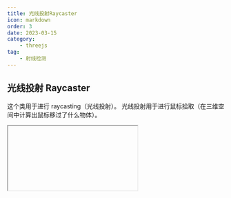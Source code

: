 ```yaml
---
title: 光线投射Raycaster
icon: markdown
order: 3
date: 2023-03-15
category:
    - threejs
tag:
    - 射线检测
---
```


## 光线投射 Raycaster

这个类用于进行 raycasting（光线投射）。 光线投射用于进行鼠标拾取（在三维空间中计算出鼠标移过了什么物体）。

<IFrame url="https://luotainxu-demo.netlify.app/#/threejs/base/raycaster"/>

## 代码示例

```js
const raycaster = new THREE.Raycaster()
const pointer = new THREE.Vector2()

function onPointerMove(event) {
    // 将鼠标位置归一化为设备坐标。x 和 y 方向的取值范围是 (-1 to +1)
    pointer.x = (event.clientX / window.innerWidth) * 2 - 1
    pointer.y = -(event.clientY / window.innerHeight) * 2 + 1
}

function render() {
    // 通过摄像机和鼠标位置更新射线
    raycaster.setFromCamera(pointer, camera)
    // 计算物体和射线的焦点
    const intersects = raycaster.intersectObjects(scene.children)
    for (let i = 0; i < intersects.length; i++) {
        intersects[i].object.material.color.set(0xff0000)
    }
    renderer.render(scene, camera)
}

window.addEventListener('pointermove', onPointerMove)
window.requestAnimationFrame(render)
```

## 构造函数

## origin : Vector3

origin —— 光线投射的原点向量。

## direction : Vector3

direction —— 向射线提供方向的方向向量，应当被标准化。

## near : Float

near —— 返回的所有结果比 near 远。near 不能为负值，其默认值为 0。

## far : Float

far —— 返回的所有结果都比 far 近。far 不能小于 near，其默认值为 Infinity（正无穷。）

## 属性

### .far : Float

raycaster 的远距离因数（投射远点）。这个值表明哪些对象可以基于该距离而被 raycaster 所丢弃。 这个值不应当为负，并且应当比 near 属性大。

### .near : Float

raycaster 的近距离因数（投射近点）。这个值表明哪些对象可以基于该距离而被 raycaster 所丢弃。 这个值不应当为负，并且应当比 far 属性小。

### .camera : Camera

当光线投射到依赖于视图的对象时，如精灵。该字段可以手动设置，也可以在调用“setfromamera”时设置。默认为空。

### .layers : Layers

Used by Raycaster to selectively ignore 3D objects when performing intersection tests. The following code example ensures that only 3D objects on layer 1 will be honored by the instance of Raycaster.

```js
raycaster.layers.set(1)
object.layers.enable(1)
```

### .params : Object

具有以下属性的对象：

```js
{
 Mesh: {},
 Line: { threshold: 1 },
 LOD: {},
 Points: { threshold: 1 },
 Sprite: {}
}
```

### .ray : Ray

用于进行光线投射的Ray（射线）。

## 方法

### .set ( origin : Vector3, direction : Vector3 ) : undefined

origin —— 光线投射的原点向量。
direction —— 为光线提供方向的标准化方向向量。

使用一个新的原点和方向来更新射线。

### .setFromCamera ( coords : Vector2, camera : Camera ) : undefined

coords —— 在标准化设备坐标中鼠标的二维坐标 —— X分量与Y分量应当在-1到1之间。

camera —— 射线所来源的摄像机。

使用一个新的原点和方向来更新射线。

### .intersectObject ( object : Object3D, recursive : Boolean, optionalTarget : Array ) : Array

object —— 检查与射线相交的物体。

recursive —— 若为true，则同时也会检查所有的后代。否则将只会检查对象本身。默认值为true。

optionalTarget — （可选）设置结果的目标数组。如果不设置这个值，则一个新的Array会被实例化；如果设置了这个值，则在每次调用之前必须清空这个数组（例如：array.length = 0;）。

检测所有在射线与物体之间，包括或不包括后代的相交部分。返回结果时，相交部分将按距离进行排序，最近的位于第一个。

该方法返回一个包含有交叉部分的数组:

```text
[ { distance, point, face, faceIndex, object }, ... ]
```

- distance —— 射线投射原点和相交部分之间的距离。
- point —— 相交部分的点（世界坐标）
- face —— 相交的面
- faceIndex —— 相交的面的索引
- object —— 相交的物体
- uv —— 相交部分的点的UV坐标。
- uv2 —— Second set of U,V coordinates at point of intersection
- instanceId – The index number of the instance where the ray intersects the InstancedMesh

当计算这条射线是否和物体相交的时候，Raycaster将传入的对象委托给raycast方法。 这将可以让mesh对于光线投射的响应不同于lines和pointclouds。

请注意：对于网格来说，面必须朝向射线的原点，以便其能够被检测到。 用于交互的射线穿过面的背侧时，将不会被检测到。如果需要对物体中面的两侧进行光线投射， 你需要将material中的side属性设置为THREE.DoubleSide。

### .intersectObjects ( objects : Array, recursive : Boolean, optionalTarget : Array ) : Array

objects —— 检测和射线相交的一组物体。

recursive —— 若为true，则同时也会检测所有物体的后代。否则将只会检测对象本身的相交部分。默认值为true。

optionalTarget —— （可选）设置结果的目标数组。如果不设置这个值，则一个新的Array会被实例化；如果设置了这个值，则在每次调用之前必须清空这个数组（例如：array.length = 0;）。

检测所有在射线与这些物体之间，包括或不包括后代的相交部分。返回结果时，相交部分将按距离进行排序，最近的位于第一个），相交部分和.intersectObject所返回的格式是相同的。
